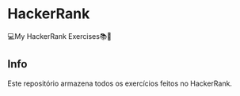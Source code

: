 # HackerRank
💻My HackerRank Exercises📚🍃

## Info
Este repositório armazena todos os exercícios feitos no HackerRank.
